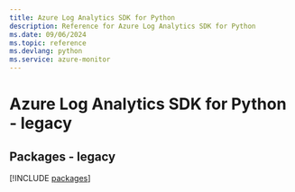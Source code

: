 ```yaml
---
title: Azure Log Analytics SDK for Python
description: Reference for Azure Log Analytics SDK for Python
ms.date: 09/06/2024
ms.topic: reference
ms.devlang: python
ms.service: azure-monitor
---
```

# Azure Log Analytics SDK for Python - legacy
## Packages - legacy
[!INCLUDE [packages](log-analytics-index.md)]